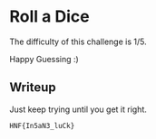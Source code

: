 # Roll a Dice
The difficulty of this challenge is 1/5.

Happy Guessing :)



## Writeup
Just keep trying until you get it right.


```HNF{In5aN3_luCk}```
